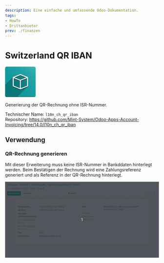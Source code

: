 ```yaml
---
description: Eine einfache und umfassende Odoo-Dokumentation.
tags:
- HowTo
- Drittanbieter
prev: ./finanzen
---
```

# Switzerland QR IBAN
![icon_oms_box](assets/icon_oms_box.png)

Generierung der QR-Rechnung ohne ISR-Nummer.

Technischer Name: `l10n_ch_qr_iban`\
Repository: <https://github.com/Mint-System/Odoo-Apps-Account-Invoicing/tree/14.0/l10n_ch_qr_iban>

## Verwendung

### QR-Rechnung generieren

Mit dieser Erweiterung muss keine ISR-Nummer in Bankddaten hinterlegt werden. Beim Bestätigen der Rechnung wird eine Zahlungsreferenz generiert und als Referenz in der QR-Rechnung hinterlegt.

![Switzerland QR IBAN](assets/Switzerland%20QR%20IBAN.gif)
